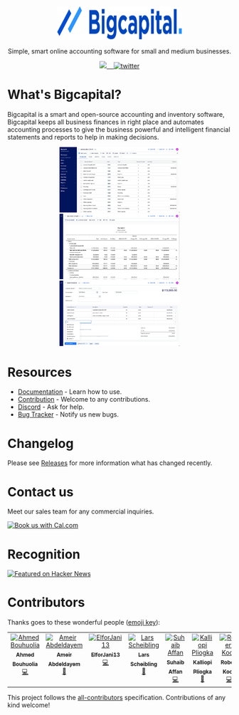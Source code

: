<p align="center">
  <p align="center">
    <a href="https://bigcapital.ly" target="_blank">
      <img src="https://raw.githubusercontent.com/abouolia/blog/main/public/bigcapital.svg" alt="Bigcapital" width="280" height="75">
    </a>
  </p>
  <p align="center">
    Simple, smart online accounting software for small and medium businesses.
  </p>

  <p align="center">
    <a href="https://github.com/bigcapitalhq/bigcapital/commits/develop">
      <img src="https://img.shields.io/github/commit-activity/m/bigcapitalhq/bigcapital/develop" />
    </a>
    <a href="https://discord.com/invite/c8nPBJafeb">
      <img src="https://img.shields.io/discord/1066514716752625725?label=Discord" alt="" />
    </a>
    <a href="https://github.com/bigcapitalhq/bigcapital/graphs/contributors">
      <img src="https://img.shields.io/github/contributors/bigcapitalhq/bigcapital" alt="" />
    </a>
    <a href="https://github.com/bigcapitalhq/bigcapital/blob/develop/LICENSE">
      <img src="https://img.shields.io/github/license/bigcapitalhq/bigcapital" alt="" />
    </a>
    <a href="https://twitter.com/bigcapitalhq"> 
      <img src="https://img.shields.io/twitter/follow/bigcapitalhq?style=social" alt="twitter" />
    </a>
  </p>
</p>

# What's Bigcapital?

Bigcapital is a smart and open-source accounting and inventory software, Bigcapital keeps all business finances in right place and automates accounting processes to give the business powerful and intelligent financial statements and reports to help in making decisions.

<p align="center">
  <img src="https://raw.githubusercontent.com/abouolia/blog/main/public/screenshot-2.png" width="270">
  <img src="https://raw.githubusercontent.com/abouolia/blog/main/public/screenshot-1.png" width="270">
  <img src="https://raw.githubusercontent.com/abouolia/blog/main/public/screenshot-3.png" width="270">
</p>

# Resources

- [Documentation](https://docs.bigcapital.ly/) - Learn how to use.
- [Contribution](https://github.com/bigcapitalhq/bigcapital/blob/develop/CONTRIBUTING.md) - Welcome to any contributions.
- [Discord](https://discord.com/invite/c8nPBJafeb) - Ask for help.
- [Bug Tracker](https://github.com/bigcapitalhq/bigcapital/issues) - Notify us new bugs.

# Changelog

Please see [Releases](https://github.com/bigcapitalhq/bigcapital/releases) for more information what has changed recently.

# Contact us

Meet our sales team for any commercial inquiries.

<a target="_blank" href="https://cal.com/ahmed-bouhuolia-ekk3ph/30min"><img src="https://cal.com/book-with-cal-dark.svg" alt="Book us with Cal.com"></a>

# Recognition

<a href="https://news.ycombinator.com/item?id=36118990">
  <img
    style="width: 250px; height: 54px;" width="250" height="54"
    alt="Featured on Hacker News"
    src="https://hackernews-badge.vercel.app/api?id=36118990"
  />
</a>

# Contributors

Thanks goes to these wonderful people ([emoji key](https://allcontributors.org/docs/en/emoji-key)):

<!-- ALL-CONTRIBUTORS-LIST:START - Do not remove or modify this section -->
<!-- prettier-ignore-start -->
<!-- markdownlint-disable -->
<table>
  <tbody>
    <tr>
      <td align="center" valign="top" width="14.28%"><a href="https://github.com/abouolia"><img src="https://avatars.githubusercontent.com/u/2197422?v=4?s=100" width="100px;" alt="Ahmed Bouhuolia"/><br /><sub><b>Ahmed Bouhuolia</b></sub></a><br /><a href="https://github.com/bigcapitalhq/bigcapital/commits?author=abouolia" title="Code">💻</a></td>
      <td align="center" valign="top" width="14.28%"><a href="http://ameir.net"><img src="https://avatars.githubusercontent.com/u/374330?v=4?s=100" width="100px;" alt="Ameir Abdeldayem"/><br /><sub><b>Ameir Abdeldayem</b></sub></a><br /><a href="https://github.com/bigcapitalhq/bigcapital/issues?q=author%3Aameir" title="Bug reports">🐛</a></td>
      <td align="center" valign="top" width="14.28%"><a href="https://github.com/elforjani13"><img src="https://avatars.githubusercontent.com/u/39470382?v=4?s=100" width="100px;" alt="ElforJani13"/><br /><sub><b>ElforJani13</b></sub></a><br /><a href="https://github.com/bigcapitalhq/bigcapital/commits?author=elforjani13" title="Code">💻</a></td>
      <td align="center" valign="top" width="14.28%"><a href="https://scheibling.se"><img src="https://avatars.githubusercontent.com/u/24367830?v=4?s=100" width="100px;" alt="Lars Scheibling"/><br /><sub><b>Lars Scheibling</b></sub></a><br /><a href="https://github.com/bigcapitalhq/bigcapital/issues?q=author%3Ascheibling" title="Bug reports">🐛</a></td>
      <td align="center" valign="top" width="14.28%"><a href="https://github.com/suhaibaffan"><img src="https://avatars.githubusercontent.com/u/18115937?v=4?s=100" width="100px;" alt="Suhaib Affan"/><br /><sub><b>Suhaib Affan</b></sub></a><br /><a href="https://github.com/bigcapitalhq/bigcapital/commits?author=suhaibaffan" title="Code">💻</a></td>
      <td align="center" valign="top" width="14.28%"><a href="https://github.com/KalliopiPliogka"><img src="https://avatars.githubusercontent.com/u/81677549?v=4?s=100" width="100px;" alt="Kalliopi Pliogka"/><br /><sub><b>Kalliopi Pliogka</b></sub></a><br /><a href="https://github.com/bigcapitalhq/bigcapital/issues?q=author%3AKalliopiPliogka" title="Bug reports">🐛</a></td>
      <td align="center" valign="top" width="14.28%"><a href="https://me.kochie.io"><img src="https://avatars.githubusercontent.com/u/10809884?v=4?s=100" width="100px;" alt="Robert Koch"/><br /><sub><b>Robert Koch</b></sub></a><br /><a href="https://github.com/bigcapitalhq/bigcapital/commits?author=kochie" title="Code">💻</a></td>
    </tr>
  </tbody>
</table>

<!-- markdownlint-restore -->
<!-- prettier-ignore-end -->

<!-- ALL-CONTRIBUTORS-LIST:END -->

This project follows the [all-contributors](https://github.com/all-contributors/all-contributors) specification. Contributions of any kind welcome!
